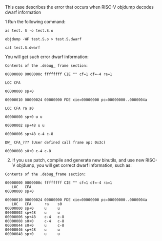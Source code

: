 This case describes the error that occurs when RISC-V objdump decodes dwarf information

1 Run the following command:
```
as test. S -o test.S.o

objdump -WF test.S.o > test.S.dwarf

cat test.S.dwarf
```

You will get such error dwarf information:
```
Contents of the .debug_ frame section:

00000000 0000000c ffffffff CIE "" cf=1 df=-4 ra=1

LOC CFA

00000000 sp+0

00000010 00000024 00000000 FDE cie=00000000 pc=00000000..0000004a

LOC CFA ra s0

00000000 sp+0 u u

00000002 sp+48 u u

00000006 sp+48 c-4 c-8

DW_ CFA_??? (User defined call frame op: 0x3c)

00000008 s0+0 c-4 c-8
```


2. If you use patch, compile and generate new binutils, and use new RISC-V objdump, you will get correct dwarf information, such as:
```
Contents of the .debug_frame section:

00000000 0000000c ffffffff CIE "" cf=1 df=-4 ra=1
   LOC   CFA
00000000 sp+0

00000010 00000024 00000000 FDE cie=00000000 pc=00000000..0000004a
   LOC   CFA      ra    s0
00000000 sp+0     u     u
00000002 sp+48    u     u
00000006 sp+48    c-4   c-8
00000008 s0+0     c-4   c-8
00000044 s0+0     u     c-8
00000046 sp+48    u     u
00000048 sp+0     u     u
```
